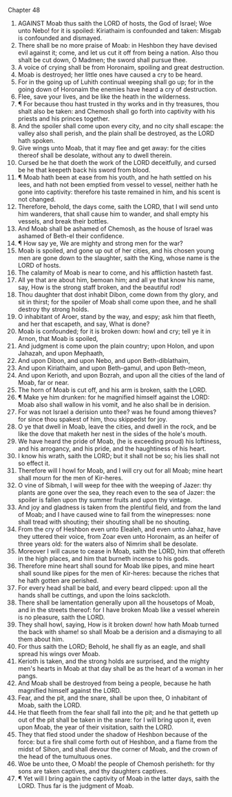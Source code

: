 

Chapter 48

1. AGAINST Moab thus saith the LORD of hosts, the God of Israel; Woe unto Nebo!  for it is spoiled: Kiriathaim is confounded and taken: Misgab is confounded and dismayed.
2. There shall be no more praise of Moab: in Heshbon they have devised evil against it; come, and let us cut it off from being a nation.  Also thou shalt be cut down, O Madmen; the sword shall pursue thee.
3. A voice of crying shall be from Horonaim, spoiling and great destruction.
4. Moab is destroyed; her little ones have caused a cry to be heard.
5. For in the going up of Luhith continual weeping shall go up; for in the going down of Horonaim the enemies have heard a cry of destruction.
6. Flee, save your lives, and be like the heath in the wilderness.
7. ¶ For because thou hast trusted in thy works and in thy treasures, thou shalt also be taken: and Chemosh shall go forth into captivity with his priests and his princes together.
8. And the spoiler shall come upon every city, and no city shall escape: the valley also shall perish, and the plain shall be destroyed, as the LORD hath spoken.
9. Give wings unto Moab, that it may flee and get away: for the cities thereof shall be desolate, without any to dwell therein.
10. Cursed be he that doeth the work of the LORD deceitfully, and cursed be he that keepeth back his sword from blood.
11. ¶ Moab hath been at ease from his youth, and he hath settled on his lees, and hath not been emptied from vessel to vessel, neither hath he gone into captivity: therefore his taste remained in him, and his scent is not changed.
12. Therefore, behold, the days come, saith the LORD, that I will send unto him wanderers, that shall cause him to wander, and shall empty his vessels, and break their bottles.
13. And Moab shall be ashamed of Chemosh, as the house of Israel was ashamed of Beth-el their confidence.
14. ¶ How say ye, We are mighty and strong men for the war?
15. Moab is spoiled, and gone up out of her cities, and his chosen young men are gone down to the slaughter, saith the King, whose name is the LORD of hosts.
16. The calamity of Moab is near to come, and his affliction hasteth fast.
17. All ye that are about him, bemoan him; and all ye that know his name, say, How is the strong staff broken, and the beautiful rod!
18. Thou daughter that dost inhabit Dibon, come down from thy glory, and sit in thirst; for the spoiler of Moab shall come upon thee, and he shall destroy thy strong holds.
19. O inhabitant of Aroer, stand by the way, and espy; ask him that fleeth, and her that escapeth, and say, What is done?
20. Moab is confounded; for it is broken down: howl and cry; tell ye it in Arnon, that Moab is spoiled,
21. And judgment is come upon the plain country; upon Holon, and upon Jahazah, and upon Mephaath,
22. And upon Dibon, and upon Nebo, and upon Beth-diblathaim,
23. And upon Kiriathaim, and upon Beth-gamul, and upon Beth-meon,
24. And upon Kerioth, and upon Bozrah, and upon all the cities of the land of Moab, far or near.
25. The horn of Moab is cut off, and his arm is broken, saith the LORD.
26. ¶ Make ye him drunken: for he magnified himself against the LORD: Moab also shall wallow in his vomit, and he also shall be in derision.
27. For was not Israel a derision unto thee?  was he found among thieves?  for since thou spakest of him, thou skippedst for joy.
28. O ye that dwell in Moab, leave the cities, and dwell in the rock, and be like the dove that maketh her nest in the sides of the hole's mouth.
29. We have heard the pride of Moab, (he is exceeding proud) his loftiness, and his arrogancy, and his pride, and the haughtiness of his heart.
30. I know his wrath, saith the LORD; but it shall not be so; his lies shall not so effect it.
31. Therefore will I howl for Moab, and I will cry out for all Moab; mine heart shall mourn for the men of Kir-heres.
32. O vine of Sibmah, I will weep for thee with the weeping of Jazer: thy plants are gone over the sea, they reach even to the sea of Jazer: the spoiler is fallen upon thy summer fruits and upon thy vintage.
33. And joy and gladness is taken from the plentiful field, and from the land of Moab; and I have caused wine to fail from the winepresses: none shall tread with shouting; their shouting shall be no shouting.
34. From the cry of Heshbon even unto Elealeh, and even unto Jahaz, have they uttered their voice, from Zoar even unto Horonaim, as an heifer of three years old: for the waters also of Nimrim shall be desolate.
35. Moreover I will cause to cease in Moab, saith the LORD, him that offereth in the high places, and him that burneth incense to his gods.
36. Therefore mine heart shall sound for Moab like pipes, and mine heart shall sound like pipes for the men of Kir-heres: because the riches that he hath gotten are perished.
37. For every head shall be bald, and every beard clipped: upon all the hands shall be cuttings, and upon the loins sackcloth.
38. There shall be lamentation generally upon all the housetops of Moab, and in the streets thereof: for I have broken Moab like a vessel wherein is no pleasure, saith the LORD.
39. They shall howl, saying, How is it broken down!  how hath Moab turned the back with shame!  so shall Moab be a derision and a dismaying to all them about him.
40. For thus saith the LORD; Behold, he shall fly as an eagle, and shall spread his wings over Moab.
41. Kerioth is taken, and the strong holds are surprised, and the mighty men's hearts in Moab at that day shall be as the heart of a woman in her pangs.
42. And Moab shall be destroyed from being a people, because he hath magnified himself against the LORD.
43. Fear, and the pit, and the snare, shall be upon thee, O inhabitant of Moab, saith the LORD.
44. He that fleeth from the fear shall fall into the pit; and he that getteth up out of the pit shall be taken in the snare: for I will bring upon it, even upon Moab, the year of their visitation, saith the LORD.
45. They that fled stood under the shadow of Heshbon because of the force: but a fire shall come forth out of Heshbon, and a flame from the midst of Sihon, and shall devour the corner of Moab, and the crown of the head of the tumultuous ones.
46. Woe be unto thee, O Moab!  the people of Chemosh perisheth: for thy sons are taken captives, and thy daughters captives.
47. ¶ Yet will I bring again the captivity of Moab in the latter days, saith the LORD.  Thus far is the judgment of Moab.
